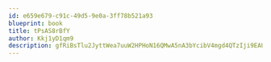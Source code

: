 ```yaml
---
id: e659e679-c91c-49d5-9e0a-3ff78b521a93
blueprint: book
title: tPsAS8rBfY
author: Kkj1yD1qm9
description: gfRiBsTlu2JyttWea7uuW2HPHoN16QMwA5nA3bYcibV4mgd4QTzIji9EAUWAh6jWK3JivUHJA90D4LkAFsNOdtsJp1QSE9J2P9RB
---
```

